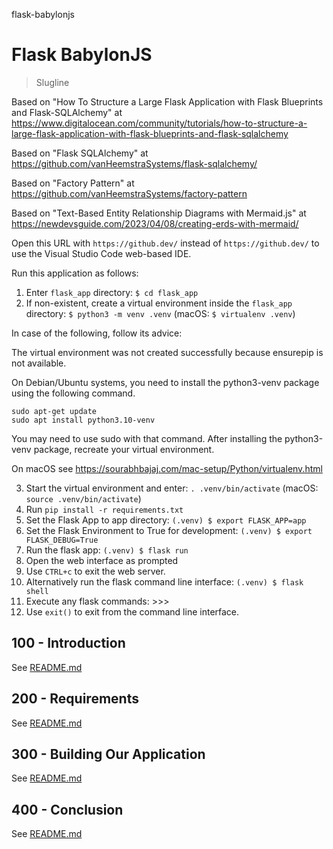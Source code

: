 flask-babylonjs
# Flask BabylonJS

> Slugline

Based on "How To Structure a Large Flask Application with Flask Blueprints and Flask-SQLAlchemy" at https://www.digitalocean.com/community/tutorials/how-to-structure-a-large-flask-application-with-flask-blueprints-and-flask-sqlalchemy

Based on "Flask SQLAlchemy" at https://github.com/vanHeemstraSystems/flask-sqlalchemy/

Based on "Factory Pattern" at https://github.com/vanHeemstraSystems/factory-pattern

Based on "Text-Based Entity Relationship Diagrams with Mermaid.js" at https://newdevsguide.com/2023/04/08/creating-erds-with-mermaid/

Open this URL with ```https://github.dev/``` instead of ```https://github.dev/``` to use the Visual Studio Code web-based IDE.

Run this application as follows:

1) Enter ```flask_app``` directory: ```$ cd flask_app```
2) If non-existent, create a virtual environment inside the ```flask_app``` directory: ```$ python3 -m venv .venv``` (macOS: ```$ virtualenv .venv```)

In case of the following, follow its advice:

The virtual environment was not created successfully because ensurepip is not
available.  

On Debian/Ubuntu systems, you need to install the python3-venv
package using the following command.

    sudo apt-get update
    sudo apt install python3.10-venv

You may need to use sudo with that command.  After installing the python3-venv
package, recreate your virtual environment.

On macOS see https://sourabhbajaj.com/mac-setup/Python/virtualenv.html


3) Start the virtual environment and enter: ```. .venv/bin/activate``` (macOS: ```source .venv/bin/activate```)
4) Run ```pip install -r requirements.txt```
5) Set the Flask App to app directory: ```(.venv) $ export FLASK_APP=app```
6) Set the Flask Environment to True for development: ```(.venv) $ export FLASK_DEBUG=True```
7) Run the flask app: ```(.venv) $ flask run```
8) Open the web interface as prompted
9) Use ```CTRL+c``` to exit the web server.
10) Alternatively run the flask command line interface: ```(.venv) $ flask shell```
11) Execute any flask commands: >>>
12) Use ```exit()``` to exit from the command line interface.

## 100 - Introduction

See [README.md](./100/README.md)

## 200 - Requirements

See [README.md](./200/README.md)

## 300 - Building Our Application

See [README.md](./300/README.md)

## 400 - Conclusion

See [README.md](./400/README.md)
